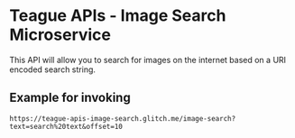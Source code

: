 Teague APIs - Image Search Microservice
====================================

This API will allow you to search for images on the internet based on a URI encoded search string.

Example for invoking
--------------------

`https://teague-apis-image-search.glitch.me/image-search?text=search%20text&offset=10`
